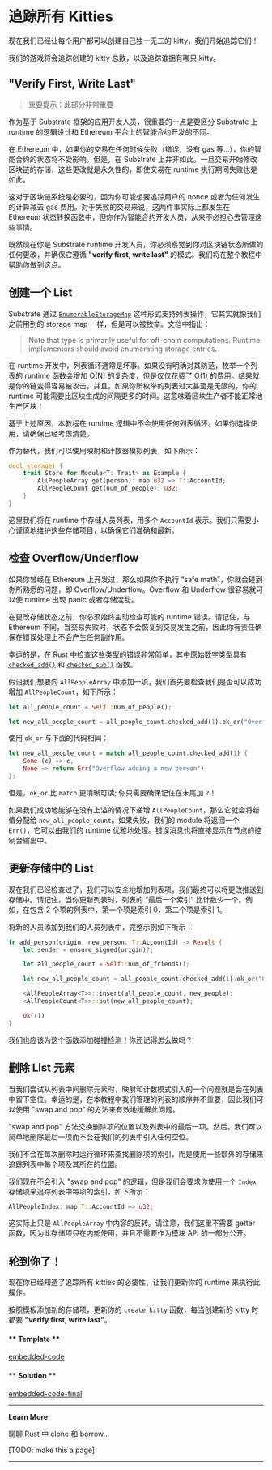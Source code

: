 # 追踪所有 Kitties

现在我们已经让每个用户都可以创建自己独一无二的 kitty，我们开始追踪它们！

我们的游戏将会追踪创建的 kitty 总数，以及追踪谁拥有哪只 kitty。

## "Verify First, Write Last"

> 重要提示：此部分非常重要

作为基于 Substrate 框架的应用开发人员，很重要的一点是要区分 Substrate 上 runtime 的逻辑设计和 Ethereum 平台上的智能合约开发的不同。

在 Ethereum 中，如果你的交易在任何时候失败（错误，没有 gas 等...），你的智能合约的状态将不受影响。但是，在 Substrate 上并非如此。一旦交易开始修改区块链的存储，这些更改就是永久性的，即使交易在 runtime 执行期间失败也是如此。

这对于区块链系统是必要的，因为你可能想要追踪用户的 nonce 或者为任何发生的计算减去 gas 费用。对于失败的交易来说，这两件事实际上都发生在 Ethereum 状态转换函数中，但你作为智能合约开发人员，从来不必担心去管理这些事情。

既然现在你是 Substrate runtime 开发人员，你必须察觉到你对区块链状态所做的任何更改，并确保它遵循 **"verify first, write last"** 的模式。我们将在整个教程中帮助你做到这点。

## 创建一个 List

Substrate 通过 [`EnumerableStorageMap`](https://substrate.dev/rustdocs/v1.0/srml_support/storage/trait.EnumerableStorageMap.html) 这种形式支持列表操作，它其实就像我们之前用到的 storage map 一样，但是可以被枚举。文档中指出：

> Note that type is primarily useful for off-chain computations. Runtime implementors should avoid enumerating storage entries.

在 runtime 开发中，列表循环通常是坏事。如果没有明确对其防范，枚举一个列表的 runtime 函数会增加 O(N) 的复杂度，但是仅仅花费了 O(1) 的费用。结果就是你的链变得容易被攻击。并且，如果你所枚举的列表过大甚至是无限的，你的 runtime 可能需要比区块生成的间隔更多的时间。这意味着区块生产者不能正常地生产区块！

基于上述原因，本教程在 runtime 逻辑中不会使用任何列表循环。如果你选择使用，请确保已经考虑清楚。

作为替代，我们可以使用映射和计数器模拟列表，如下所示：

```rust
decl_storage! {
    trait Store for Module<T: Trait> as Example {
        AllPeopleArray get(person): map u32 => T::AccountId;
        AllPeopleCount get(num_of_people): u32;
    }
}
```

这里我们将在 runtime 中存储人员列表，用多个 `AccountId` 表示。我们只需要小心谨慎地维护这些存储项目，以确保它们准确和最新。

## 检查 Overflow/Underflow

如果你曾经在 Ethereum 上开发过，那么如果你不执行 “safe math”，你就会碰到你所熟悉的问题，即 Overflow/Underflow。Overflow 和 Underflow 很容易就可以使 runtime 出现 panic 或者存储混乱。

在更改存储状态之前，你必须始终主动检查可能的 runtime 错误。请记住，与 Ethereum 不同，当交易失败时，状态不会恢复到交易发生之前，因此你有责任确保在错误处理上不会产生任何副作用。

幸运的是，在 Rust 中检查这些类型的错误非常简单，其中原始数字类型具有 [`checked_add()`](https://doc.rust-lang.org/std/primitive.u32.html#method.checked_add) 和 [`checked_sub()`](https://doc.rust-lang.org/std/primitive.u32.html#method.checked_sub) 函数。

假设我们想要向 `AllPeopleArray` 中添加一项，我们首先要检查我们是否可以成功增加 `AllPeopleCount`，如下所示：

```rust
let all_people_count = Self::num_of_people();

let new_all_people_count = all_people_count.checked_add(1).ok_or("Overflow adding a new person")?;
```

使用 `ok_or` 与下面的代码相同：

```rust
let new_all_people_count = match all_people_count.checked_add(1) {
    Some (c) => c,
    None => return Err("Overflow adding a new person"),
};
```

但是，`ok_or` 比 `match` 更清晰可读; 你只需要确保记住在末尾加 `?`！

如果我们成功地能够在没有上溢的情况下递增 `AllPeopleCount`，那么它就会将新值分配给 `new_all_people_count`。如果失败，我们的 module 将返回一个 `Err()`，它可以由我们的 runtime 优雅地处理。错误消息也将直接显示在节点的控制台输出中。

## 更新存储中的 List

现在我们已经检查过了，我们可以安全地增加列表项，我们最终可以将更改推送到存储中。请记住，当你更新列表时，列表的 “最后一个索引” 比计数少一个。例如，在包含 2 个项的列表中，第一个项是索引 0，第二个项是索引 1。

将新的人员添加到我们的人员列表中，完整示例如下所示：

```rust
fn add_person(origin, new_person: T::AccountId) -> Result {
    let sender = ensure_signed(origin)?;

    let all_people_count = Self::num_of_friends();

    let new_all_people_count = all_people_count.checked_add(1).ok_or("Overflow adding a new person")?;

    <AllPeopleArray<T>>::insert(all_people_count, new_people);
    <AllPeopleCount<T>>::put(new_all_people_count);

    Ok(())
}
```

我们也应该为这个函数添加碰撞检测！你还记得怎么做吗？

## 删除 List 元素

当我们尝试从列表中间删除元素时，映射和计数模式引入的一个问题就是会在列表中留下空位。幸运的是，在本教程中我们管理的列表的顺序并不重要，因此我们可以使用 "swap and pop" 的方法来有效地缓解此问题。

"swap and pop" 方法交换删除项的位置以及列表中的最后一项。然后，我们可以简单地删除最后一项而不会在我们的列表中引入任何空位。

我们不会在每次删除时运行循环来查找删除项的索引，而是使用一些额外的存储来追踪列表中每个项及其所在的位置。

我们现在不会引入 "swap and pop" 的逻辑，但是我们会要求你使用一个 `Index` 存储项来追踪列表中每项的索引，如下所示：

```rust
AllPeopleIndex: map T::AccountId => u32;
```

这实际上只是 `AllPeopleArray` 中内容的反转。请注意，我们这里不需要 getter 函数，因为此存储项只在内部使用，并且不需要作为模块 API 的一部分公开。

## 轮到你了！

现在你已经知道了追踪所有 kitties 的必要性，让我们更新你的 runtime 来执行此操作。

按照模板添加新的存储项，更新你的 `create_kitty` 函数，每当创建新的 kitty 时都要 **"verify first, write last"**。

<!-- tabs:start -->

#### ** Template **

[embedded-code](../../2/assets/2.3-template.rs ':include :type=code embed-template')

#### ** Solution **

[embedded-code-final](../../2/assets/2.3-finished-code.rs ':include :type=code embed-final')

<!-- tabs:end -->

---

**Learn More**

聊聊 Rust 中 clone 和 borrow...

[TODO: make this a page]

---
